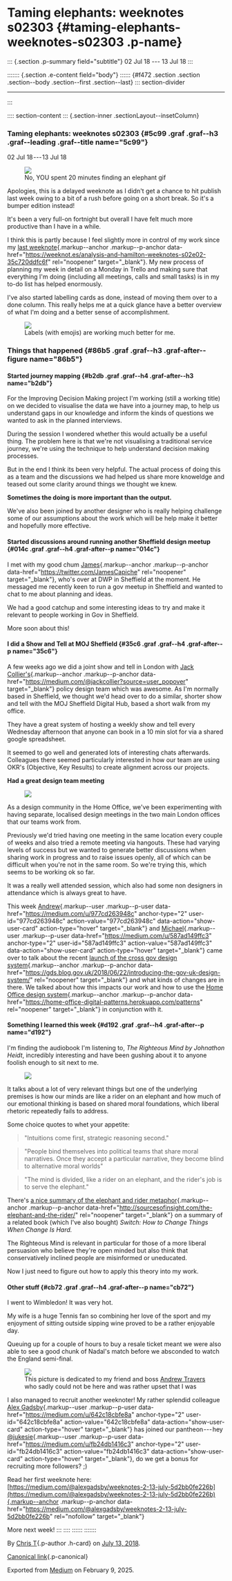 <div>

# Taming elephants: weeknotes s02303 {#taming-elephants-weeknotes-s02303 .p-name}

</div>

::: {.section .p-summary field="subtitle"}
02 Jul 18 --- 13 Jul 18
:::

::::::: {.section .e-content field="body"}
:::::: {#f472 .section .section .section--body .section--first .section--last}
::: section-divider

------------------------------------------------------------------------
:::

:::: section-content
::: {.section-inner .sectionLayout--insetColumn}
### Taming elephants: weeknotes s02303 {#5c99 .graf .graf--h3 .graf--leading .graf--title name="5c99"}

02 Jul 18 --- 13 Jul 18

<figure id="77ea" class="graf graf--figure graf-after--p">
<img
src="https://cdn-images-1.medium.com/max/800/1*5cUWNgmfpEO1kFgpzxd0kA.gif"
class="graf-image" data-image-id="1*5cUWNgmfpEO1kFgpzxd0kA.gif"
data-width="362" data-height="360" data-is-featured="true" />
<figcaption>No, YOU spent 20 minutes finding an
elephant gif</figcaption>
</figure>

Apologies, this is a delayed weeknote as I didn't get a chance to hit
publish last week owing to a bit of a rush before going on a short
break. So it's a bumper edition instead!

It's been a very full-on fortnight but overall I have felt much more
productive than I have in a while.

I think this is partly because I feel slightly more in control of my
work since my [last
weeknote](https://weeknot.es/analysis-and-hamilton-weeknotes-s02e02-35c720ddfc6f){.markup--anchor
.markup--p-anchor
data-href="https://weeknot.es/analysis-and-hamilton-weeknotes-s02e02-35c720ddfc6f"
rel="noopener" target="_blank"}. My new process of planning my week in
detail on a Monday in Trello and making sure that everything I'm doing
(including all meetings, calls and small tasks) is in my to-do list has
helped enormously.

I've also started labelling cards as done, instead of moving them over
to a done column. This really helps me at a quick glance have a better
overview of what I'm doing and a better sense of accomplishment.

<figure id="8117" class="graf graf--figure graf-after--p">
<img
src="https://cdn-images-1.medium.com/max/800/1*8X168qnOj9yepChkZ0p63Q.png"
class="graf-image" data-image-id="1*8X168qnOj9yepChkZ0p63Q.png"
data-width="1074" data-height="797" />
<figcaption>Labels (with emojis) are working much better
for me.</figcaption>
</figure>

### **Things that happened** {#86b5 .graf .graf--h3 .graf-after--figure name="86b5"}

#### **Started journey mapping** {#b2db .graf .graf--h4 .graf-after--h3 name="b2db"}

For the Improving Decision Making project I'm working (still a working
title) on we decided to visualise the data we have into a journey map,
to help us understand gaps in our knowledge and inform the kinds of
questions we wanted to ask in the planned interviews.

During the session I wondered whether this would actually be a useful
thing. The problem here is that we're not visualising a traditional
service journey, we're using the technique to help understand decision
making processes.

But in the end I think its been very helpful. The actual process of
doing this as a team and the discussions we had helped us share more
knoweldge and teased out some clarity around things we thought we knew.

**Sometimes the doing is more important than the output.**

We've also been joined by another designer who is really helping
challenge some of our assumptions about the work which will be help make
it better and hopefully more effective.

#### **Started discussions around running another Sheffield design meetup** {#014c .graf .graf--h4 .graf-after--p name="014c"}

I met with my good chum
[James](https://twitter.com/JamesCapiche){.markup--anchor
.markup--p-anchor data-href="https://twitter.com/JamesCapiche"
rel="noopener" target="_blank"}, who's over at DWP in Sheffield at the
moment. He messaged me recently keen to run a gov meetup in Sheffield
and wanted to chat to me about planning and ideas.

We had a good catchup and some interesting ideas to try and make it
relevant to people working in Gov in Sheffield.

More soon about this!

#### **I did a Show and Tell at MOJ Sheffield** {#35c6 .graf .graf--h4 .graf-after--p name="35c6"}

A few weeks ago we did a joint show and tell in London with [Jack
Collier's](https://medium.com/@jackcollier?source=user_popover){.markup--anchor
.markup--p-anchor
data-href="https://medium.com/@jackcollier?source=user_popover"
target="_blank"} policy design team which was awesome. As I'm normally
based in Sheffield, we thought we'd head over to do a similar, shorter
show and tell with the MOJ Sheffield Digital Hub, based a short walk
from my office.

They have a great system of hosting a weekly show and tell every
Wednesday afternoon that anyone can book in a 10 min slot for via a
shared google spreadsheet.

It seemed to go well and generated lots of interesting chats afterwards.
Colleagues there seemed particularly interested in how our team are
using OKR's (Objective, Key Results) to create alignment across our
projects.

**Had a great design team meeting**

<figure id="701e" class="graf graf--figure graf-after--p">
<img
src="https://cdn-images-1.medium.com/max/800/1*pSHlbInyNMUX-arwoAhCsA.jpeg"
class="graf-image" data-image-id="1*pSHlbInyNMUX-arwoAhCsA.jpeg"
data-width="4032" data-height="3024" />
</figure>

As a design community in the Home Office, we've been experimenting with
having separate, localised design meetings in the two main London
offices that our teams work from.

Previously we'd tried having one meeting in the same location every
couple of weeks and also tried a remote meeting via hangouts. These had
varying levels of success but we wanted to generate better discussions
when sharing work in progress and to raise issues openly, all of which
can be difficult when you're not in the same room. So we're trying this,
which seems to be working ok so far.

It was a really well attended session, which also had some non designers
in attendance which is always great to have.

This week [Andrew](https://medium.com/u/977cd263948c){.markup--user
.markup--p-user data-href="https://medium.com/u/977cd263948c"
anchor-type="2" user-id="977cd263948c" action-value="977cd263948c"
data-action="show-user-card" action-type="hover" target="_blank"} and
[Michael](https://medium.com/u/587ad149ffc3){.markup--user
.markup--p-user data-href="https://medium.com/u/587ad149ffc3"
anchor-type="2" user-id="587ad149ffc3" action-value="587ad149ffc3"
data-action="show-user-card" action-type="hover" target="_blank"} came
over to talk about the recent [launch of the cross gov design
system](https://gds.blog.gov.uk/2018/06/22/introducing-the-gov-uk-design-system/){.markup--anchor
.markup--p-anchor
data-href="https://gds.blog.gov.uk/2018/06/22/introducing-the-gov-uk-design-system/"
rel="noopener" target="_blank"} and what kinds of changes are in there.
We talked about how this impacts our work and how to use the [Home
Office design
system](https://home-office-digital-patterns.herokuapp.com/patterns){.markup--anchor
.markup--p-anchor
data-href="https://home-office-digital-patterns.herokuapp.com/patterns"
rel="noopener" target="_blank"} in conjunction with it.

#### Something I learned this week {#d192 .graf .graf--h4 .graf-after--p name="d192"}

I'm finding the audiobook I'm listening to, *The Righteous Mind by
Johnathon Heidt*, incredibly interesting and have been gushing about it
to anyone foolish enough to sit next to me.

<figure id="f639" class="graf graf--figure graf-after--p">
<img
src="https://cdn-images-1.medium.com/max/800/0*e1nd_z-4k-zGrB2w.jpg"
class="graf-image" data-image-id="0*e1nd_z-4k-zGrB2w.jpg"
data-width="325" data-height="500" />
</figure>

It talks about a lot of very relevant things but one of the underlying
premises is how our minds are like a rider on an elephant and how much
of our emotional thinking is based on shared moral foundations, which
liberal rhetoric repeatedly fails to address.

Some choice quotes to whet your appetite:

> "Intuitions come first, strategic reasoning second."

> "People bind themselves into political teams that share moral
> narratives. Once they accept a particular narrative, they become blind
> to alternative moral worlds"

> "The mind is divided, like a rider on an elephant, and the rider's job
> is to serve the elephant."

There's [a nice summary of the elephant and rider
metaphor](http://sourcesofinsight.com/the-elephant-and-the-rider/){.markup--anchor
.markup--p-anchor
data-href="http://sourcesofinsight.com/the-elephant-and-the-rider/"
rel="noopener" target="_blank"} on a summary of a related book (which
I've also bought) *Switch: How to Change Things When Change Is Hard.*

The Righteous Mind is relevant in particular for those of a more liberal
persuasion who believe they're open minded but also think that
conservatively inclined people are misinformed or uneducated.

Now I just need to figure out how to apply this theory into my work.

#### Other stuff {#cb72 .graf .graf--h4 .graf-after--p name="cb72"}

I went to Wimbledon! It was very hot.

My wife is a huge Tennis fan so combining her love of the sport and my
enjoyment of sitting outside sipping wine proved to be a rather
enjoyable day.

Queuing up for a couple of hours to buy a resale ticket meant we were
also able to see a good chunk of Nadal's match before we absconded to
watch the England semi-final.

<figure id="6b90" class="graf graf--figure graf-after--p">
<img
src="https://cdn-images-1.medium.com/max/800/1*VZJQ1diCGN1fANezsTFbFg.jpeg"
class="graf-image" data-image-id="1*VZJQ1diCGN1fANezsTFbFg.jpeg"
data-width="4032" data-height="3024" />
<figcaption>This picture is dedicated to my friend and boss <a
href="https://medium.com/u/977cd263948c"
class="markup--user markup--figure-user"
data-href="https://medium.com/u/977cd263948c" data-anchor-type="2"
data-user-id="977cd263948c" data-action-value="977cd263948c"
data-action="show-user-card" data-action-type="hover"
target="_blank">Andrew Travers</a> who sadly could not be here and was
rather upset that I was</figcaption>
</figure>

I also managed to recruit another weeknoter! My rather splendid
colleague [Alex Gadsby](https://medium.com/u/642c18cbfe8a){.markup--user
.markup--p-user data-href="https://medium.com/u/642c18cbfe8a"
anchor-type="2" user-id="642c18cbfe8a" action-value="642c18cbfe8a"
data-action="show-user-card" action-type="hover" target="_blank"} has
joined our pantheon --- hey
[\@jukesie](https://medium.com/u/fb24db1416c3){.markup--user
.markup--p-user data-href="https://medium.com/u/fb24db1416c3"
anchor-type="2" user-id="fb24db1416c3" action-value="fb24db1416c3"
data-action="show-user-card" action-type="hover" target="_blank"}, do we
get a bonus for recruiting more followers? ;)

Read her first weeknote here:
[https://medium.com/@alexgadsby/weeknotes-2-13-july-5d2bb0fe226b](https://medium.com/@alexgadsby/weeknotes-2-13-july-5d2bb0fe226b){.markup--anchor
.markup--p-anchor
data-href="https://medium.com/@alexgadsby/weeknotes-2-13-july-5d2bb0fe226b"
rel="nofollow" target="_blank"}

More next week!
:::
::::
::::::
:::::::

By [Chris T](https://medium.com/@ctdesign){.p-author .h-card} on [July
13, 2018](https://medium.com/p/1d8a060eb720).

[Canonical
link](https://medium.com/@ctdesign/taming-elephants-weeknotes-s02303-1d8a060eb720){.p-canonical}

Exported from [Medium](https://medium.com) on February 9, 2025.
